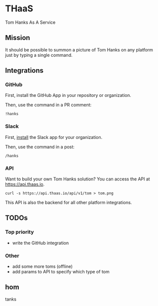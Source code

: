 # THaaS
Tom Hanks As A Service


## Mission
It should be possible to summon a picture of Tom Hanks on any platform just by typing a single command.


## Integrations

### GitHub

First, install the GitHub App in your repository or organization.

Then, use the command in a PR comment:
```
!hanks
```


### Slack

First, [install](https://api.thaas.io/api/v1/integrations/slack/install) the Slack app for your organization.

Then, use the command in a post:
```
/hanks
```


### API

Want to build your own Tom Hanks solution? You can access the API at https://api.thaas.io.

```
curl -s https://api.thaas.io/api/v1/tom > tom.png
```

This API is also the backend for all other platform integrations.


## TODOs
### Top priority
- write the GitHub integration
### Other
- add some more toms (offline)
- add params to API to specify which type of tom

## hom
tanks


